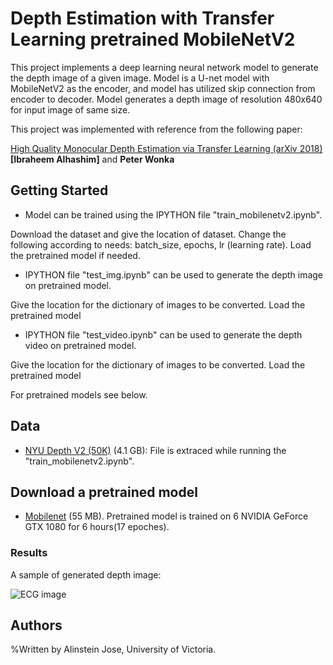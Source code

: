 # Depth Estimation with Transfer Learning pretrained MobileNetV2


This project implements a deep learning neural network model to generate the depth image of a given image.
Model is a U-net model with MobileNetV2 as the encoder, and model has utilized skip connection from encoder to decoder.
Model generates a depth image of resolution 480x640 for input image of same size.

This project  was implemented with reference from the following paper: 

[High Quality Monocular Depth Estimation via Transfer Learning (arXiv 2018)](https://arxiv.org/abs/1812.11941)
**[Ibraheem Alhashim]** and **Peter Wonka**

## Getting Started

* Model can be trained using the IPYTHON file "train_mobilenetv2.ipynb".

Download the dataset and give the location of dataset.
Change the following according to needs: batch_size, epochs, lr (learning rate).
Load the pretrained model if needed.
 
* IPYTHON file "test_img.ipynb" can be used to generate the depth image on pretrained model.

Give the location for the dictionary of images to be converted. 
Load the pretrained model

* IPYTHON file "test_video.ipynb" can be used to generate the depth video on pretrained model.

Give the location for the dictionary of images to be converted. 
Load the pretrained model

For pretrained models see below.  

## Data 
* [NYU Depth V2 (50K)](https://s3-eu-west-1.amazonaws.com/densedepth/nyu_data.zip) (4.1 GB): File is extraced while running the "train_mobilenetv2.ipynb".

## Download a pretrained model 
* [Mobilenet](https://drive.google.com/drive/folders/1rDvtiwUgYbhzk8ZPdQ176abv-u6SaZzI?usp=sharing) (55 MB). Pretrained model is trained on 6 NVIDIA GeForce GTX 1080 for 6 hours(17 epoches). 

### Results

A sample of generated depth image:

![ECG image](https://github.com/alinstein/Depth_estimation/blob/master/CombineGIF.gif)


## Authors

%Written by Alinstein Jose, University of Victoria.

